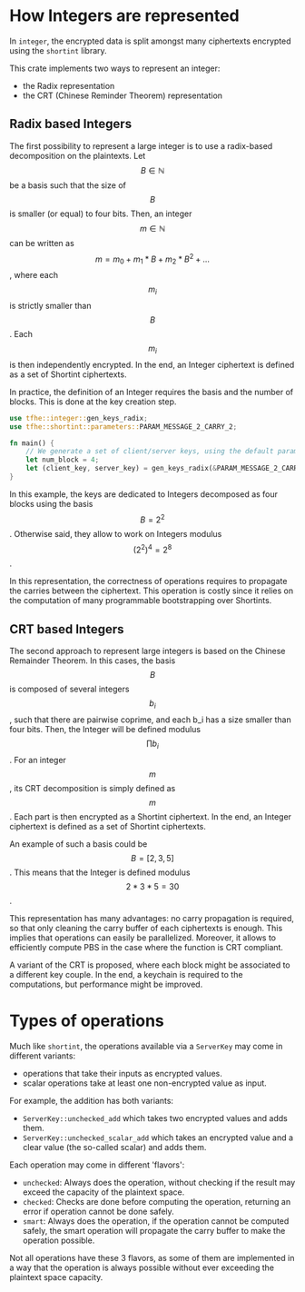 # How Integers are represented


In `integer`, the encrypted data is split amongst many ciphertexts
encrypted using the `shortint` library.

This crate implements two ways to represent an integer:
  - the Radix representation
  - the CRT (Chinese Reminder Theorem) representation

## Radix based Integers
The first possibility to represent a large integer is to use a radix-based decomposition on the 
plaintexts. Let $$B \in \mathbb{N}$$ be a basis such that the size of $$B$$ is smaller (or equal)
to four bits. 
Then, an integer $$m \in \mathbb{N}$$ can be written as $$m = m_0 + m_1*B + m_2*B^2 + ... $$, where 
each $$m_i$$ is strictly smaller than $$B$$. Each $$m_i$$ is then independently encrypted. In 
the end, an Integer ciphertext is defined as a set of Shortint ciphertexts. 

In practice, the definition of an Integer requires the basis and the number of blocks. This is 
done at the key creation step.
```rust
use tfhe::integer::gen_keys_radix;
use tfhe::shortint::parameters::PARAM_MESSAGE_2_CARRY_2;

fn main() {
    // We generate a set of client/server keys, using the default parameters:
    let num_block = 4;
    let (client_key, server_key) = gen_keys_radix(&PARAM_MESSAGE_2_CARRY_2, num_block);
}
```

In this example, the keys are dedicated to Integers decomposed as four blocks using the basis 
$$B=2^2$$. Otherwise said, they allow to work on Integers modulus $$(2^2)^4 = 2^8$$. 


In this representation, the correctness of operations requires to propagate the carries 
between the ciphertext. This operation is costly since it relies on the computation of many 
programmable bootstrapping over Shortints. 


## CRT based Integers
The second approach to represent large integers is based on the Chinese Remainder Theorem. 
In this cases, the basis $$B$$ is composed of several integers $$b_i$$, such that there are 
pairwise coprime, and each b_i has a size smaller than four bits. Then, the Integer will be 
defined modulus $$\prod b_i$$. For an integer $$m$$, its CRT decomposition is simply defined as 
$$m % b_0, m % b_1, ...$$. Each part is then encrypted as a Shortint ciphertext. In
the end, an Integer ciphertext is defined as a set of Shortint ciphertexts.

An example of such a basis 
could be $$B = [2, 3, 5]$$. This means that the Integer is defined modulus $$2*3*5 = 30$$. 

This representation has many advantages: no carry propagation is required, so that only cleaning 
the carry buffer of each ciphertexts is enough. This implies that operations can easily be 
parallelized. Moreover, it allows to efficiently compute PBS in the case where the function is 
CRT compliant. 

A variant of the CRT is proposed, where each block might be associated to a different key couple. 
In the end, a keychain is required to the computations, but performance might be improved. 



# Types of operations


Much like `shortint`, the operations available via a `ServerKey` may come in different variants:

  - operations that take their inputs as encrypted values.
  - scalar operations take at least one non-encrypted value as input.

For example, the addition has both variants:

  - `ServerKey::unchecked_add` which takes two encrypted values and adds them.
  - `ServerKey::unchecked_scalar_add` which takes an encrypted value and a clear value (the 
     so-called scalar) and adds them.

Each operation may come in different 'flavors':

  - `unchecked`: Always does the operation, without checking if the result may exceed the capacity of 
     the plaintext space.
  - `checked`: Checks are done before computing the operation, returning an error if operation 
      cannot be done safely.
  - `smart`: Always does the operation, if the operation cannot be computed safely, the smart operation
             will propagate the carry buffer to make the operation possible.

Not all operations have these 3 flavors, as some of them are implemented in a way that the operation
is always possible without ever exceeding the plaintext space capacity.
